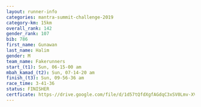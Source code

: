 ```yaml
---
layout: runner-info 
categories: mantra-summit-challenge-2019 
category-km: 15km 
overall_rank: 142
gender_rank: 107
bib: 786
first_name: Gunawan
last_name: Halim
gender: M
team_name: Fakerunners
start_(t1): Sun, 06-15-00 am
mbah_kamad_(t2): Sun, 07-14-20 am
finish_(t3): Sun, 09-56-36 am
race_time: 3-41-36
status: FINISHER
certficate: https-//drive.google.com/file/d/1d57tQfdXgfAGdqC3xSV0Lmv-XVlqJSCA/view?usp=sharing
---
```

